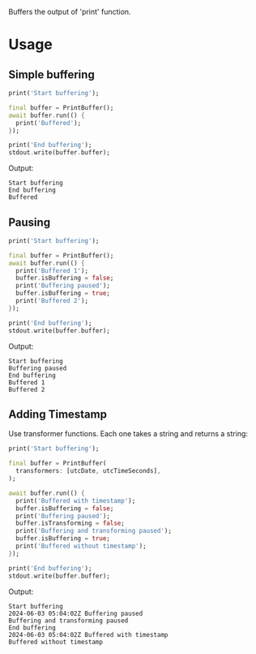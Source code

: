 Buffers the output of 'print' function.

# Usage

## Simple buffering

```dart
print('Start buffering');

final buffer = PrintBuffer();
await buffer.run(() {
  print('Buffered');
});

print('End buffering');
stdout.write(buffer.buffer);
```

Output:

```
Start buffering
End buffering
Buffered
```

## Pausing

```dart
print('Start buffering');

final buffer = PrintBuffer();
await buffer.run(() {
  print('Buffered 1');
  buffer.isBuffering = false;
  print('Buffering paused');
  buffer.isBuffering = true;
  print('Buffered 2');
});

print('End buffering');
stdout.write(buffer.buffer);
```

Output:

```
Start buffering
Buffering paused
End buffering
Buffered 1
Buffered 2
```

## Adding Timestamp

Use transformer functions.
Each one takes a string and returns a string:

```dart
print('Start buffering');

final buffer = PrintBuffer(
  transformers: [utcDate, utcTimeSeconds],
);

await buffer.run(() {
  print('Buffered with timestamp');
  buffer.isBuffering = false;
  print('Buffering paused');
  buffer.isTransforming = false;
  print('Buffering and transforming paused');
  buffer.isBuffering = true;
  print('Buffered without timestamp');
});

print('End buffering');
stdout.write(buffer.buffer);  
```

Output:

```
Start buffering
2024-06-03 05:04:02Z Buffering paused
Buffering and transforming paused
End buffering
2024-06-03 05:04:02Z Buffered with timestamp
Buffered without timestamp
```